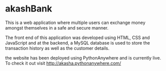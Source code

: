 # akashBank
This is a web application where multiple users can exchange money amongst themselves in a safe and secure manner.

The front end of this application was developed using HTML, CSS and JavaScript and at the backend, a MySQL database is used to store the transaction history as well as the customer details.

the website has been deployed using PythonAnywhere and is currently live. To check it out visit http://akasha.pythonanywhere.com/
